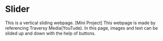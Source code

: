 # Slider
This is a vertical sliding webpage. [Mini Project]
This webpage is made by referencing Traversy Media(YouTude). 
In this page, images and text can be slided up and down with the help of buttons.
